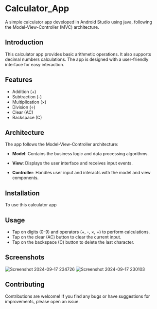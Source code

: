 # Calculator_App

A simple calculator app developed in Android Studio using java, following the Model-View-Controller (MVC) architecture.

## Introduction

This calculator app provides basic arithmetic operations. It also supports decimal numbers calculations. The app is designed with a user-friendly interface for easy interaction. 

## Features     

- Addition (+)
- Subtraction (-)
- Multiplication (×)
- Division (÷)
- Clear (AC)
- Backspace (C)


## Architecture

The app follows the Model-View-Controller architecture:

- **Model**: Contains the business logic and data processing algorithms.

- **View**: Displays the user interface and receives input events.

- **Controller**: Handles user input and interacts with the model and view components.


## Installation

To use this calculator app




## Usage

- Tap on digits (0-9) and operators (+, -, ×, ÷) to perform calculations.
- Tap on the clear (AC) button to clear the current input.
- Tap on the backspace (C) button to delete the last character.



## Screenshots


![Screenshot 2024-09-17 234726](https://github.com/user-attachments/assets/caf9e861-3f33-4154-b188-f0d6fa25d6fa)   ![Screenshot 2024-09-17 230103](https://github.com/user-attachments/assets/a7e99561-bc8f-45a3-9d51-4f8ca6c75de0)





## Contributing

Contributions are welcome! If you find any bugs or have suggestions for improvements, please open an issue.
